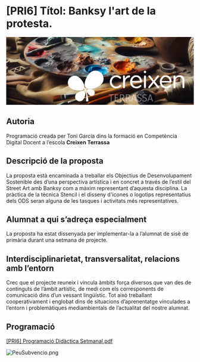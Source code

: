 # [PRI6] Títol: Banksy l'art de la protesta.

![PortadaCreixen](PortadaCreixen.png)

## **Autoria**

Programació creada per Toni Garcia dins la formació en Competència Digital Docent a l’escola **Creixen Terrassa**

## **Descripció de la proposta**

La proposta està encaminada a treballar els Objectius de Desenvolupament Sostenible des d’una perspectiva artística i en concret a través de l’estil del Street Art amb Banksy com a màxim representant d’aquesta disciplina. La pràctica de la tècnica Stencil i el disseny d'icones o logotips representatius dels ODS seran alguna de les tasques i activitats més representatives. 

## **Alumnat a qui s’adreça especialment**

La proposta ha estat dissenyada per implementar-la a l’alumnat de sisè de primària durant una setmana de projecte. 

## **Interdisciplinarietat, transversalitat, relacions amb l’entorn**

Crec que el projecte reuneix i vincula àmbits força diversos que van des de continguts de l’àmbit artístic, de medi com els corresponents de comunicació dins d’un vessant lingüístic. Tot això treballant cooperativament i englobat dins de situacions d’aprenentatge vinculades a l’entorn i problemàtiques mediambientals de l’actualitat del nostre alumnat. 

## Programació

[[PRI6] Programació Didàctica Setmanal.pdf](Programaci%C3%B3%20Did%C3%A0ctica/PRI6_Programaci%C3%B3_Did%C3%A0ctica_Setmanal.pdf)

![PeuSubvencio.png](PeuSubvenci%C3%B3.png)
